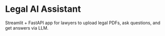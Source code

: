 # Legal AI Assistant

Streamlit + FastAPI app for lawyers to upload legal PDFs, ask questions, and get answers via LLM.